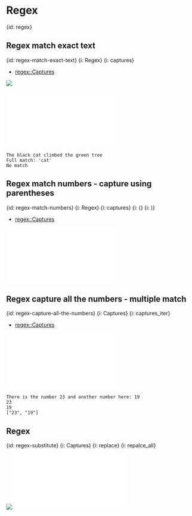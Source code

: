 # Regex
{id: regex}


## Regex match exact text
{id: regex-match-exact-text}
{i: Regex}
{i: captures}

* [regex::Captures](https://docs.rs/regex/latest/regex/struct.Captures.html)

![](examples/regex-simple-match/Cargo.toml)

![](examples/regex-simple-match/src/main.rs)


```
The black cat climbed the green tree
Full match: 'cat'
No match
```


## Regex match numbers - capture using parentheses
{id: regex-match-numbers}
{i: Regex}
{i: captures}
{i: (}
{i: )}

* [regex::Captures](https://docs.rs/regex/latest/regex/struct.Captures.html)

![](examples/regex-match-number/src/main.rs)

## Regex capture all the numbers - multiple match
{id: regex-capture-all-the-numbers}
{i: Captures}
{i: captures_iter}

* [regex::Captures](https://docs.rs/regex/latest/regex/struct.Captures.html)

![](examples/regex-capture-multiple-numbers/src/main.rs)

```
There is the number 23 and another number here: 19
23
19
["23", "19"]
```


## Regex
{id: regex-substitute}
{i: Captures}
{i: replace}
{i: repalce_all}

![](examples/regex-substitute/Cargo.toml)
![](examples/regex-substitute/src/main.rs)

